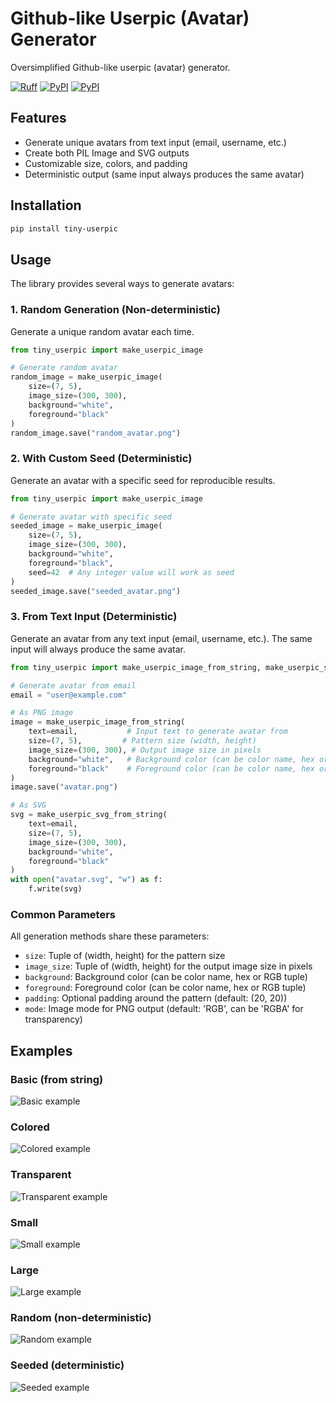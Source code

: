 # Github-like Userpic (Avatar) Generator

Oversimplified Github-like userpic (avatar) generator.

[![Ruff](https://img.shields.io/endpoint?url=https://raw.githubusercontent.com/astral-sh/ruff/main/assets/badge/v2.json)](https://github.com/astral-sh/ruff)
[![PyPI](https://img.shields.io/pypi/v/tiny-userpic.svg)](https://pypi.python.org/pypi/tiny-userpic)
[![PyPI](https://img.shields.io/pypi/dm/tiny-userpic.svg)](https://pypi.python.org/pypi/tiny-userpic)

## Features

- Generate unique avatars from text input (email, username, etc.)
- Create both PIL Image and SVG outputs
- Customizable size, colors, and padding
- Deterministic output (same input always produces the same avatar)

## Installation

```bash
pip install tiny-userpic
```

## Usage

The library provides several ways to generate avatars:

### 1. Random Generation (Non-deterministic)
Generate a unique random avatar each time.

```python
from tiny_userpic import make_userpic_image

# Generate random avatar
random_image = make_userpic_image(
    size=(7, 5),
    image_size=(300, 300),
    background="white",
    foreground="black"
)
random_image.save("random_avatar.png")
```

### 2. With Custom Seed (Deterministic)
Generate an avatar with a specific seed for reproducible results.

```python
from tiny_userpic import make_userpic_image

# Generate avatar with specific seed
seeded_image = make_userpic_image(
    size=(7, 5),
    image_size=(300, 300),
    background="white",
    foreground="black",
    seed=42  # Any integer value will work as seed
)
seeded_image.save("seeded_avatar.png")
```

### 3. From Text Input (Deterministic)
Generate an avatar from any text input (email, username, etc.). The same input will always produce the same avatar.

```python
from tiny_userpic import make_userpic_image_from_string, make_userpic_svg_from_string

# Generate avatar from email
email = "user@example.com"

# As PNG image
image = make_userpic_image_from_string(
    text=email,           # Input text to generate avatar from
    size=(7, 5),         # Pattern size (width, height)
    image_size=(300, 300), # Output image size in pixels
    background="white",   # Background color (can be color name, hex or RGB tuple)
    foreground="black"    # Foreground color (can be color name, hex or RGB tuple)
)
image.save("avatar.png")

# As SVG
svg = make_userpic_svg_from_string(
    text=email,
    size=(7, 5),
    image_size=(300, 300),
    background="white",
    foreground="black"
)
with open("avatar.svg", "w") as f:
    f.write(svg)
```

### Common Parameters
All generation methods share these parameters:
- `size`: Tuple of (width, height) for the pattern size
- `image_size`: Tuple of (width, height) for the output image size in pixels
- `background`: Background color (can be color name, hex or RGB tuple)
- `foreground`: Foreground color (can be color name, hex or RGB tuple)
- `padding`: Optional padding around the pattern (default: (20, 20))
- `mode`: Image mode for PNG output (default: 'RGB', can be 'RGBA' for transparency)

## Examples

### Basic (from string)
![Basic example](examples/basic.png)

### Colored
![Colored example](examples/colored.png)

### Transparent
![Transparent example](examples/transparent.png)

### Small
![Small example](examples/small.png)

### Large
![Large example](examples/large.png)

### Random (non-deterministic)
![Random example](examples/random.png)

### Seeded (deterministic)
![Seeded example](examples/seeded.png)
